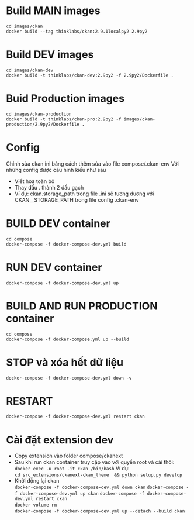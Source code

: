 # Build MAIN images
`cd images/ckan`  
`docker build --tag thinklabs/ckan:2.9.1localpy2 2.9py2`  
# Build DEV images
`cd images/ckan-dev`  
`docker build -t thinklabs/ckan-dev:2.9py2 -f 2.9py2/Dockerfile .`  
# Buid Production images
`cd images/ckan-production`  
`docker build -t thinklabs/ckan-pro:2.9py2 -f images/ckan-production/2.9py2/Dockerfile .`  
# Config
Chỉnh sửa ckan ini bằng cách thêm sửa vào file compose/.ckan-env
Với những config được cấu hình kiểu như sau   
- Viết hoa toàn bộ
- Thay dấu . thành 2 dấu gạch
- Ví dụ: ckan.storage_path trong file .ini sẽ tương dương với CKAN__STORAGE_PATH trong file config .ckan-env
# BUILD DEV container
`cd compose`   
`docker-compose -f docker-compose-dev.yml build`   
# RUN DEV container
`docker-compose -f docker-compose-dev.yml up`   
# BUILD AND RUN PRODUCTION container
`cd compose`   
`docker-compose -f docker-compose.yml up --build` 
# STOP và xóa hết dữ liệu
`docker-compose -f docker-compose-dev.yml down -v`   
# RESTART 
`docker-compose -f docker-compose-dev.yml restart ckan`
# Cài đặt extension dev
- Copy extension vào folder compose/ckanext
- Sau khi run ckan container truy cập vào với quyền root và cài thôi:  
``docker exec -u root -it ckan /bin/bash``
Ví dụ:   
``cd src_extensions/ckanext-ckan_theme  && python setup.py develop``
- Khởi động lại ckan   
``docker-compose -f docker-compose-dev.yml down ckan``
``docker-compose -f docker-compose-dev.yml up ckan``
``docker-compose -f docker-compose-dev.yml restart ckan``  
``docker volume rm ``  
``docker-compose -f docker-compose-dev.yml up --detach --build ckan``  

   

